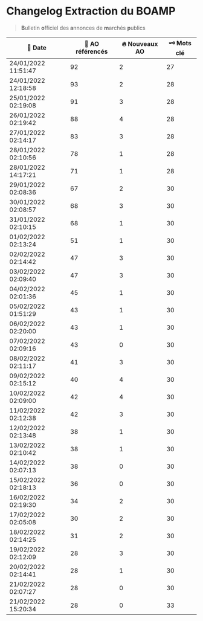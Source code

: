 # Changelog Extraction du BOAMP
> **B**ulletin **o**fficiel des **a**nnonces de **m**archés **p**ublics

| 📅 Date | 📝 AO référencés | 🔥 Nouveaux AO | 🗝 Mots clé |
|---|---|---|---|
|24/01/2022 11:51:47 | 92 | 2 | 27|
|24/01/2022 12:18:58 | 93 | 2 | 28|
|25/01/2022 02:19:08 | 91 | 3 | 28|
|26/01/2022 02:19:42 | 88 | 4 | 28|
|27/01/2022 02:14:17 | 83 | 3 | 28|
|28/01/2022 02:10:56 | 78 | 1 | 28|
|28/01/2022 14:17:21 | 71 | 1 | 28|
|29/01/2022 02:08:36 | 67 | 2 | 30|
|30/01/2022 02:08:57 | 68 | 3 | 30|
|31/01/2022 02:10:15 | 68 | 1 | 30|
|01/02/2022 02:13:24 | 51 | 1 | 30|
|02/02/2022 02:14:42 | 47 | 3 | 30|
|03/02/2022 02:09:40 | 47 | 3 | 30|
|04/02/2022 02:01:36 | 45 | 1 | 30|
|05/02/2022 01:51:29 | 43 | 1 | 30|
|06/02/2022 02:20:00 | 43 | 1 | 30|
|07/02/2022 02:09:16 | 43 | 0 | 30|
|08/02/2022 02:11:17 | 41 | 3 | 30|
|09/02/2022 02:15:12 | 40 | 4 | 30|
|10/02/2022 02:09:00 | 42 | 4 | 30|
|11/02/2022 02:12:38 | 42 | 3 | 30|
|12/02/2022 02:13:48 | 38 | 1 | 30|
|13/02/2022 02:10:42 | 38 | 1 | 30|
|14/02/2022 02:07:13 | 38 | 0 | 30|
|15/02/2022 02:18:13 | 36 | 0 | 30|
|16/02/2022 02:19:30 | 34 | 2 | 30|
|17/02/2022 02:05:08 | 30 | 2 | 30|
|18/02/2022 02:14:25 | 31 | 2 | 30|
|19/02/2022 02:12:09 | 28 | 3 | 30|
|20/02/2022 02:14:41 | 28 | 1 | 30|
|21/02/2022 02:07:27 | 28 | 0 | 30|
|21/02/2022 15:20:34 | 28 | 0 | 33|

